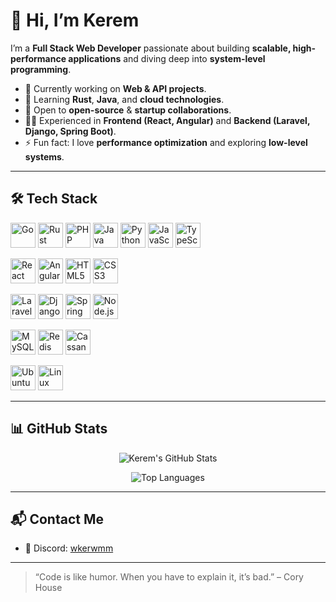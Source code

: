 # 👋 Hi, I’m Kerem

I’m a **Full Stack Web Developer** passionate about building **scalable, high-performance applications** and diving deep into **system-level programming**.  

- 🔭 Currently working on **Web & API projects**.  
- 🌱 Learning **Rust**, **Java**, and **cloud technologies**.  
- 👯 Open to **open-source** & **startup collaborations**.  
- 🧑‍💻 Experienced in **Frontend (React, Angular)** and **Backend (Laravel, Django, Spring Boot)**.  
- ⚡ Fun fact: I love **performance optimization** and exploring **low-level systems**.

---

## 🛠️ Tech Stack

<p align="center">

<!-- Languages -->
<a href="https://golang.org" target="_blank"><img src="https://cdn.jsdelivr.net/gh/devicons/devicon/icons/go/go-original.svg" width="40" height="40" alt="Go"/></a>
<a href="https://www.rust-lang.org/" target="_blank"><img src="https://cdn.jsdelivr.net/gh/devicons/devicon/icons/rust/rust-plain.svg" width="40" height="40" alt="Rust"/></a>
<a href="https://www.php.net/" target="_blank"><img src="https://cdn.jsdelivr.net/gh/devicons/devicon/icons/php/php-original.svg" width="40" height="40" alt="PHP"/></a>
<a href="https://www.java.com/" target="_blank"><img src="https://cdn.jsdelivr.net/gh/devicons/devicon/icons/java/java-original.svg" width="40" height="40" alt="Java"/></a>
<a href="https://www.python.org/" target="_blank"><img src="https://cdn.jsdelivr.net/gh/devicons/devicon/icons/python/python-original.svg" width="40" height="40" alt="Python"/></a>
<a href="https://developer.mozilla.org/en-US/docs/Web/JavaScript" target="_blank"><img src="https://cdn.jsdelivr.net/gh/devicons/devicon/icons/javascript/javascript-original.svg" width="40" height="40" alt="JavaScript"/></a>
<a href="https://www.typescriptlang.org/" target="_blank"><img src="https://cdn.jsdelivr.net/gh/devicons/devicon/icons/typescript/typescript-original.svg" width="40" height="40" alt="TypeScript"/></a>

<!-- Frontend -->
<a href="https://reactjs.org/" target="_blank"><img src="https://cdn.jsdelivr.net/gh/devicons/devicon/icons/react/react-original.svg" width="40" height="40" alt="React"/></a>
<a href="https://angular.io/" target="_blank"><img src="https://cdn.jsdelivr.net/gh/devicons/devicon/icons/angularjs/angularjs-original.svg" width="40" height="40" alt="Angular"/></a>
<a href="https://developer.mozilla.org/en-US/docs/Web/HTML" target="_blank"><img src="https://cdn.jsdelivr.net/gh/devicons/devicon/icons/html5/html5-original.svg" width="40" height="40" alt="HTML5"/></a>
<a href="https://developer.mozilla.org/en-US/docs/Web/CSS" target="_blank"><img src="https://cdn.jsdelivr.net/gh/devicons/devicon/icons/css3/css3-original.svg" width="40" height="40" alt="CSS3"/></a>

<!-- Backend & Frameworks -->
<a href="https://laravel.com/" target="_blank"><img src="https://cdn.jsdelivr.net/gh/devicons/devicon/icons/laravel/laravel-original.svg" width="40" height="40" alt="Laravel"/></a>
<a href="https://www.djangoproject.com/" target="_blank"><img src="https://cdn.jsdelivr.net/gh/devicons/devicon/icons/django/django-plain.svg" width="40" height="40" alt="Django"/></a>
<a href="https://spring.io/" target="_blank"><img src="https://cdn.jsdelivr.net/gh/devicons/devicon/icons/spring/spring-original.svg" width="40" height="40" alt="Spring"/></a>
<a href="https://nodejs.org/" target="_blank"><img src="https://cdn.jsdelivr.net/gh/devicons/devicon/icons/nodejs/nodejs-original.svg" width="40" height="40" alt="Node.js"/></a>

<!-- Databases -->
<a href="https://www.mysql.com/" target="_blank"><img src="https://cdn.jsdelivr.net/gh/devicons/devicon/icons/mysql/mysql-original.svg" width="40" height="40" alt="MySQL"/></a>
<a href="https://redis.io/" target="_blank"><img src="https://cdn.jsdelivr.net/gh/devicons/devicon/icons/redis/redis-original.svg" width="40" height="40" alt="Redis"/></a>
<a href="https://cassandra.apache.org/" target="_blank"><img src="https://cdn.jsdelivr.net/gh/devicons/devicon/icons/cassandra/cassandra-original.svg" width="40" height="40" alt="Cassandra"/></a>

<!-- OS -->
<a href="https://ubuntu.com/" target="_blank"><img src="https://cdn.jsdelivr.net/gh/devicons/devicon/icons/ubuntu/ubuntu-plain.svg" width="40" height="40" alt="Ubuntu"/></a>
<a href="https://www.linux.org/" target="_blank"><img src="https://cdn.jsdelivr.net/gh/devicons/devicon/icons/linux/linux-original.svg" width="40" height="40" alt="Linux"/></a>

</p>

---

## 📊 GitHub Stats

<p align="center">
  <img src="https://github-readme-stats.vercel.app/api?username=wkerwmm&show_icons=true&theme=radical" alt="Kerem's GitHub Stats"/>
</p>

<p align="center">
  <img src="https://github-readme-stats.vercel.app/api/top-langs/?username=wkerwmm&layout=compact&langs_count=6&theme=radical" alt="Top Languages"/>
</p>

---

## 📬 Contact Me

- 💬 Discord: [wkerwmm](https://discord.com/users/1248962219945889832)  

---

> “Code is like humor. When you have to explain it, it’s bad.” – Cory House
